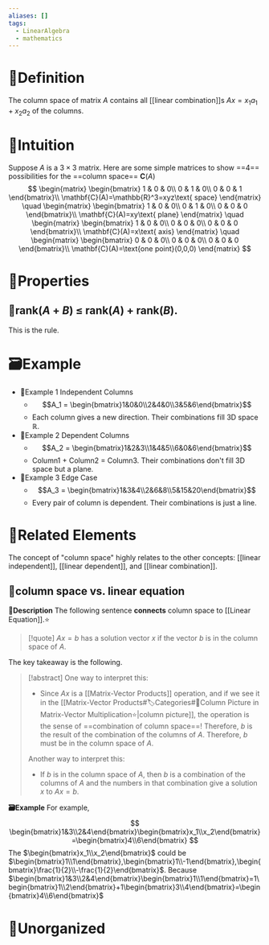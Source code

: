 ```yaml
---
aliases: []
tags:
  - LinearAlgebra
  - mathematics
---
```


# 📝Definition
The column space of matrix $A$ contains all [[linear combination]]s $Ax=x_1a_1+x_2a_2$ of the columns.

# 🧠Intuition
Suppose $A$ is a $3\times3$ matrix. Here are some simple matrices to show ==4== possibilities for the ==column space== $\mathbf{C}(A)$
$$
\begin{matrix}
\begin{bmatrix}
1 & 0 & 0\\
0 & 1 & 0\\
0 & 0 & 1
\end{bmatrix}\\
\mathbf{C}(A)=\mathbb{R}^3=xyz\text{ space}
\end{matrix}
\quad
\begin{matrix}
\begin{bmatrix}
1 & 0 & 0\\
0 & 1 & 0\\
0 & 0 & 0
\end{bmatrix}\\
\mathbf{C}(A)=xy\text{ plane}
\end{matrix}
\quad
\begin{matrix}
\begin{bmatrix}
1 & 0 & 0\\
0 & 0 & 0\\
0 & 0 & 0
\end{bmatrix}\\
\mathbf{C}(A)=x\text{ axis}
\end{matrix}
\quad
\begin{matrix}
\begin{bmatrix}
0 & 0 & 0\\
0 & 0 & 0\\
0 & 0 & 0
\end{bmatrix}\\
\mathbf{C}(A)=\text{one point}(0,0,0)
\end{matrix}
$$

# 🌈Properties
## 🔴rank($A$ + $B$) $\leq$ rank($A$) + rank($B$).
This is the rule.

# 🗃Example
- 📌Example 1 Independent Columns
	- $$A_1 = \begin{bmatrix}1&0&0\\2&4&0\\3&5&6\end{bmatrix}$$
	- Each column gives a new direction. Their combinations fill 3D space $\mathbb{R}$.
- 📌Example 2 Dependent Columns
	- $$A_2 = \begin{bmatrix}1&2&3\\1&4&5\\6&0&6\end{bmatrix}$$
	- Column1 + Column2 = Column3. Their combinations don't fill 3D space but a plane.
- 📌Example 3 Edge Case
	- $$A_3 = \begin{bmatrix}1&3&4\\2&6&8\\5&15&20\end{bmatrix}$$
	- Every pair of column is dependent. Their combinations is just a line.

# 🌱Related Elements
The concept of "column space" highly relates to the other concepts: [[linear independent]], [[linear dependent]], and [[linear combination]].

## 🥑column space vs. linear equation

**📝Description**
The following sentence **connects** column space to [[Linear Equation]].⭐
> [!quote]
> $Ax=b$ has a solution vector $x$ if the vector $b$ is in the column space of $A$.

The key takeaway is the following.
> [!abstract]
> One way to interpret this:
> - Since $Ax$ is a [[Matrix-Vector Products]] operation, and if we see it in the [[Matrix-Vector Products#🏷Categories#🔖Column Picture in Matrix-Vector Multiplication⭐|column picture]], the operation is the sense of ==combination of column space==! Therefore, $b$ is the result of the combination of the columns of $A$. Therefore, $b$ must be in the column space of $A$.
> 
> Another way to interpret this:
> - If $b$ is in the column space of $A$, then $b$ is a combination of the columns of $A$ and the numbers in that combination give a solution $x$ to $Ax = b$.

**🗃Example**
For example,
$$
\begin{bmatrix}1&3\\2&4\end{bmatrix}\begin{bmatrix}x_1\\x_2\end{bmatrix}=\begin{bmatrix}4\\6\end{bmatrix}
$$
The $\begin{bmatrix}x_1\\x_2\end{bmatrix}$ could be $\begin{bmatrix}1\\1\end{bmatrix},\begin{bmatrix}1\\-1\end{bmatrix},\begin{bmatrix}\frac{1}{2}\\-\frac{1}{2}\end{bmatrix}$. 
Because $\begin{bmatrix}1&3\\2&4\end{bmatrix}\begin{bmatrix}1\\1\end{bmatrix}=1\begin{bmatrix}1\\2\end{bmatrix}+1\begin{bmatrix}3\\4\end{bmatrix}=\begin{bmatrix}4\\6\end{bmatrix}$


# 🍂Unorganized
